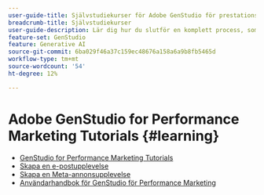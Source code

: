```yaml
---
user-guide-title: Självstudiekurser för Adobe GenStudio för prestationsbaserad marknadsföring
breadcrumb-title: Självstudiekurser
user-guide-description: Lär dig hur du slutför en komplett process, som att skapa en e-postupplevelse, genom att följa självstudiekurserna för GenStudio för Performance Marketing.
feature-set: GenStudio
feature: Generative AI
source-git-commit: 6ba029f46a37c159ec48676a158a6a9b8fb5465d
workflow-type: tm+mt
source-wordcount: '54'
ht-degree: 12%

---
```



# Adobe GenStudio for Performance Marketing Tutorials {#learning}

+ [GenStudio for Performance Marketing Tutorials](tutorials.md)
+ [Skapa en e-postupplevelse](create-email-experience.md)
+ [Skapa en Meta-annonsupplevelse](create-meta-ad.md)
+ [Användarhandbok för GenStudio för Performance Marketing](https://experienceleague.adobe.com/docs/genstudio/user-guide/home.html)
